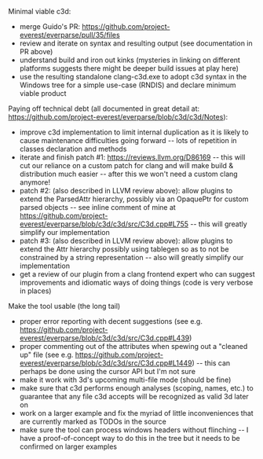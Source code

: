 Minimal viable c3d:
- merge Guido's PR: https://github.com/project-everest/everparse/pull/35/files
- review and iterate on syntax and resulting output (see documentation in PR above)
- understand build and iron out kinks (mysteries in linking on different platforms suggests there might be deeper build issues at play here)
- use the resulting standalone clang-c3d.exe to adopt c3d syntax in the Windows tree for a simple use-case (RNDIS) and declare minimum viable product

Paying off technical debt (all documented in great detail at: https://github.com/project-everest/everparse/blob/c3d/c3d/Notes):
- improve c3d implementation to limit internal duplication as it is likely to cause maintenance difficulties going forward -- lots of repetition in classes declaration and methods
- iterate and finish patch #1: https://reviews.llvm.org/D86169 -- this will cut our reliance on a custom patch for clang and will make build & distribution much easier -- after this we won't need a custom clang anymore!
- patch #2: (also described in LLVM review above): allow plugins to extend the ParsedAttr hierarchy, possibly via an OpaquePtr for custom parsed objects -- see inline comment of mine at https://github.com/project-everest/everparse/blob/c3d/c3d/src/C3d.cpp#L755 -- this will greatly simplify our implementation
- patch #3: (also described in LLVM review above): allow plugins to extend the Attr hierarchy possibly using tablegen so as to not be constrained by a string representation -- also will greatly simplify our implementation
- get a review of our plugin from a clang frontend expert who can suggest improvements and idiomatic ways of doing things (code is very verbose in places)

Make the tool usable (the long tail)
- proper error reporting with decent suggestions (see e.g. https://github.com/project-everest/everparse/blob/c3d/c3d/src/C3d.cpp#L439)
- proper commenting out of the attributes when spewing out a "cleaned up" file (see e.g. https://github.com/project-everest/everparse/blob/c3d/c3d/src/C3d.cpp#L1449) -- this can perhaps be done using the cursor API but I'm not sure
- make it work with 3d's upcoming multi-file mode (should be fine)
- make sure that c3d performs enough analyses (scoping, names, etc.) to guarantee that any file c3d accepts will be recognized as valid 3d later on
- work on a larger example and fix the myriad of little inconveniences that are currently marked as TODOs in the source
- make sure the tool can process windows headers without flinching -- I have a proof-of-concept way to do this in the tree but it needs to be confirmed on larger examples
